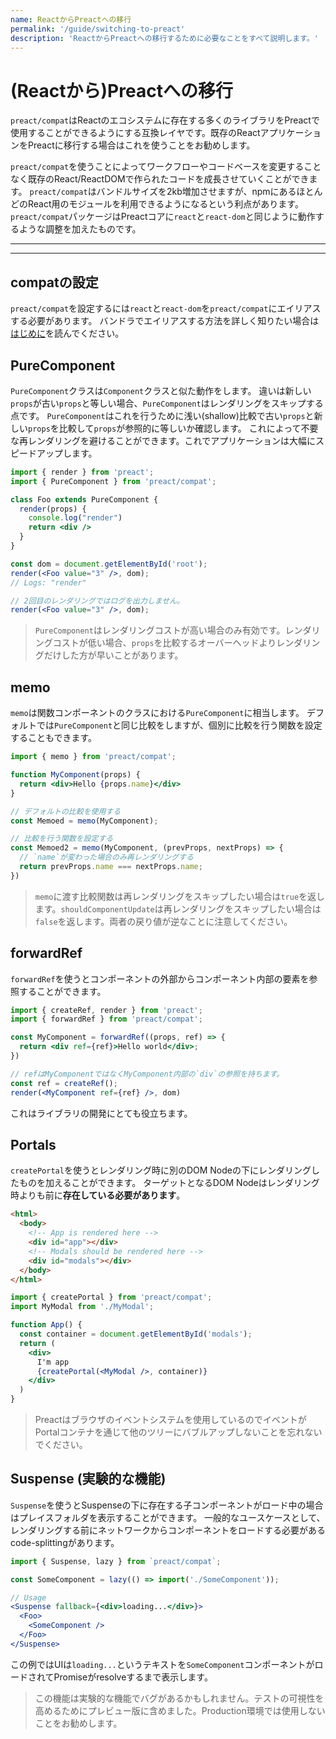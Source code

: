 ```yaml
---
name: ReactからPreactへの移行
permalink: '/guide/switching-to-preact'
description: 'ReactからPreactへの移行するために必要なことをすべて説明します。'
---
```


# (Reactから)Preactへの移行

`preact/compat`はReactのエコシステムに存在する多くのライブラリをPreactで使用することができるようにする互換レイヤです。既存のReactアプリケーションをPreactに移行する場合はこれを使うことをお勧めします。

`preact/compat`を使うことによってワークフローやコードベースを変更することなく既存のReact/ReactDOMで作られたコードを成長させていくことができます。
`preact/compat`はバンドルサイズを2kb増加させますが、npmにあるほとんどのReact用のモジュールを利用できるようになるという利点があります。
`preact/compat`パッケージはPreactコアに`react`と`react-dom`と同じように動作するような調整を加えたものです。

---

<div><toc></toc></div>

---

## compatの設定

`preact/compat`を設定するには`react`と`react-dom`を`preact/compat`にエイリアスする必要があります。
バンドラでエイリアスする方法を詳しく知りたい場合は[はじめに](/guide/v10/getting-started#aliasing-react-to-preact)を読んでください。

## PureComponent

`PureComponent`クラスは`Component`クラスと似た動作をします。
違いは新しい`props`が古い`props`と等しい場合、`PureComponent`はレンダリングをスキップする点です。
`PureComponent`はこれを行うために浅い(shallow)比較で古い`props`と新しい`props`を比較して`props`が参照的に等しいか確認します。
これによって不要な再レンダリングを避けることができます。これでアプリケーションは大幅にスピードアップします。

```jsx
import { render } from 'preact';
import { PureComponent } from 'preact/compat';

class Foo extends PureComponent {
  render(props) {
    console.log("render")
    return <div />
  }
}

const dom = document.getElementById('root');
render(<Foo value="3" />, dom);
// Logs: "render"

// 2回目のレンダリングではログを出力しません。
render(<Foo value="3" />, dom);
```

> `PureComponent`はレンダリングコストが高い場合のみ有効です。レンダリングコストが低い場合、`props`を比較するオーバーヘッドよりレンダリングだけした方が早いことがあります。

## memo

`memo`は関数コンポーネントのクラスにおける`PureComponent`に相当します。
デフォルトでは`PureComponent`と同じ比較をしますが、個別に比較を行う関数を設定することもできます。

```jsx
import { memo } from 'preact/compat';

function MyComponent(props) {
  return <div>Hello {props.name}</div>
}

// デフォルトの比較を使用する
const Memoed = memo(MyComponent);

// 比較を行う関数を設定する
const Memoed2 = memo(MyComponent, (prevProps, nextProps) => {
  // `name`が変わった場合のみ再レンダリングする
  return prevProps.name === nextProps.name;
})
```

> `memo`に渡す比較関数は再レンダリングをスキップしたい場合は`true`を返します。`shouldComponentUpdate`は再レンダリングをスキップしたい場合は`false`を返します。両者の戻り値が逆なことに注意してください。

## forwardRef

`forwardRef`を使うとコンポーネントの外部からコンポーネント内部の要素を参照することができます。

```jsx
import { createRef, render } from 'preact';
import { forwardRef } from 'preact/compat';

const MyComponent = forwardRef((props, ref) => {
  return <div ref={ref}>Hello world</div>;
})

// refはMyComponentではなくMyComponent内部の`div`の参照を持ちます。
const ref = createRef();
render(<MyComponent ref={ref} />, dom)
```

これはライブラリの開発にとても役立ちます。

## Portals

`createPortal`を使うとレンダリング時に別のDOM Nodeの下にレンダリングしたものを加えることができます。
ターゲットとなるDOM Nodeはレンダリング時よりも前に**存在している必要があります**。

```html
<html>
  <body>
    <!-- App is rendered here -->
    <div id="app"></div>
    <!-- Modals should be rendered here -->
    <div id="modals"></div>
  </body>
</html>
```

```jsx
import { createPortal } from 'preact/compat';
import MyModal from './MyModal';

function App() {
  const container = document.getElementById('modals');
  return (
    <div>
      I'm app
      {createPortal(<MyModal />, container)}
    </div>
  )
}
```

> Preactはブラウザのイベントシステムを使用しているのでイベントがPortalコンテナを通じて他のツリーにバブルアップしないことを忘れないでください。

## Suspense (実験的な機能)

`Suspense`を使うとSuspenseの下に存在する子コンポーネントがロード中の場合はプレイスフォルダを表示することができます。
一般的なユースケースとして、レンダリングする前にネットワークからコンポーネントをロードする必要があるcode-splittingがあります。

```jsx
import { Suspense, lazy } from `preact/compat`;

const SomeComponent = lazy(() => import('./SomeComponent'));

// Usage
<Suspense fallback={<div>loading...</div>}>
  <Foo>
    <SomeComponent />
  </Foo>
</Suspense>
```

この例ではUIは`loading...`というテキストを`SomeComponent`コンポーネントがロードされてPromiseがresolveするまで表示します。

> この機能は実験的な機能でバグがあるかもしれません。テストの可視性を高めるためにプレビュー版に含めました。Production環境では使用しないことをお勧めします。
